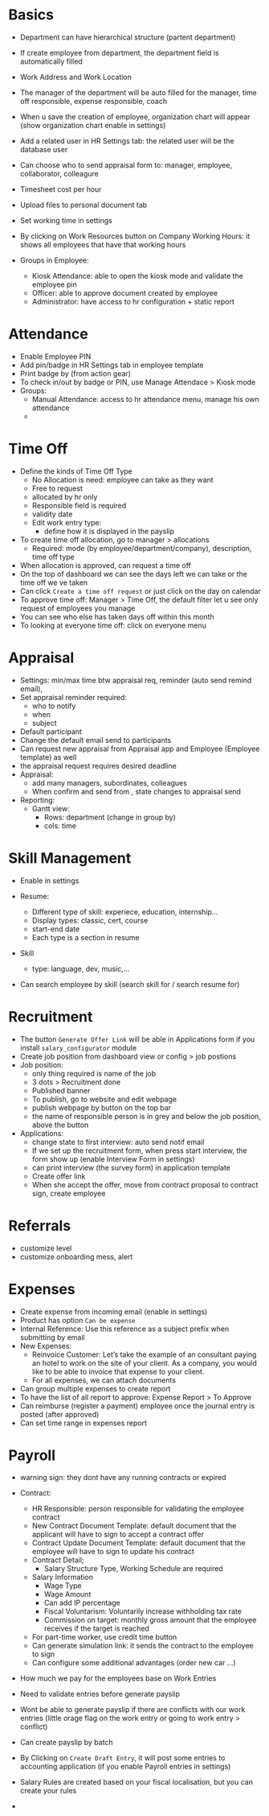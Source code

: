 # Basics

- Department can have hierarchical structure (partent department)
- If create employee from department, the department field is automatically filled
- Work Address and Work Location
- The manager of the department will be auto filled for the manager, time off responsible, expense responsible, coach
- When u save the creation of employee, organization chart will appear (show organization chart enable in settings)
- Add a related user in HR Settings tab: the related user will be the database user
- Can choose who to send appraisal form to: manager, employee, collaborator, colleagure
- Timesheet cost per hour
- Upload files to personal document tab
- Set working time in settings
- By clicking on Work Resources button on Company Working Hours: it shows all employees that have that working hours

- Groups in Employee:
  - Kiosk Attendance: able to open the kiosk mode and validate the employee pin
  - Officer: able to approve document created by employee
  - Administrator: have access to hr configuration + static report



# Attendance

- Enable Employee PIN
- Add pin/badge in HR Settings tab in employee template
- Print badge by (from action gear)
- To check in/out by badge or PIN, use Manage Attendace > Kiosk mode
- Groups:
  - Manual Attendance: access to hr attendance menu, manage his own attendance
  -

# Time Off

- Define the kinds of Time Off Type
  - No Allocation is need: employee can take as they want
  - Free to request
  - allocated by hr only
  - Responsible field is required
  - validity date
  - Edit work entry type:
    - define how it is displayed in the payslip
- To create time off allocation, go to manager > allocations
  - Required: mode (by employee/department/company), description, time off type
- When allocation is approved, can request a time off
- On the top of dashboard we can see the days left we can take or the time off we ve taken
- Can click `Create a time off request` or just click on the day on calendar
- To approve time off: Manager > Time Off, the default filter let u see only request of employees you manage
- You can see who else has taken days off within this month
- To looking at everyone time off: click on everyone menu

# Appraisal

- Settings: min/max time btw appraisal req, reminder (auto send remind email),
- Set appraisal reminder required:
  - who to notify
  - when
  - subject
- Default participant
- Change the default email send to participants
- Can request new appraisal from Appraisal app and Employee (Employee template) as well
- the appraisal request requires desired deadline
- Appraisal:
  - add many managers, subordinates, colleagues
  - When confirm and send from , state changes to appraisal send
- Reporting:
  - Gantt view:
    - Rows: department (change in group by)
    - cols: time

# Skill Management

- Enable in settings
- Resume:
  - Different type of skill: experiece, education, internship...
  - Display types: classic, cert, course
  - start-end date
  - Each type is a section in resume

- Skill
  - type: language, dev, music,...

- Can search employee by skill (search skill for / search resume for)

# Recruitment

- The button `Generate Offer Link` will be able in Applications form if you install `salary_configurator` module
- Create job position from dashboard view or config > job postions
- Job position:
  - only thing required is name of the job
  - 3 dots > Recruitment done
  - Published banner
  - To publish, go to website and edit webpage
  - publish webpage by button on the top bar
  - the name of responsible person is in grey and below the job position, above the button
- Applications:
  - change state to first interview: auto send notif email
  - If we set up the recruitment form, when press start interview, the form show up (enable Interview Form in settings)
  - can print interview (the survey form) in application template
  - Create offer link
  - When she accept the offer, move from contract proposal to contract sign, create employee

# Referrals

- customize level
- customize onboarding mess, alert

# Expenses

- Create expense from incoming email (enable in settings)
- Product has option `Can be expense`
- Internal Reference: Use this reference as a subject prefix when submitting by email
- New Expenses:
  - Reinvoice Customer: Let’s take the example of an consultant paying an hotel to work on the site of your client. As a company, you would like to be able to invoice that expense to your client.
  - For all expenses, we can attach documents
- Can group multiple expenses to create report
- To have the list of all report to approve: Expense Report > To Approve
- Can reimburse (register a payment) employee once the journal entry is posted (after approved)
- Can set time range in expenses report

# Payroll

- warning sign: they dont have any running contracts or expired
- Contract:
  - HR Responsible: person responsible for validating the employee contract
  - New Contract Document Template: default document that the applicant will have to sign to accept a contract offer
  - Contract Update Document Template: default document that the employee will have to sign to update his contract
  - Contract Detail;
    - Salary Structure Type, Working Schedule are required
  - Salary Information
    - Wage Type
    - Wage Amount
    - Can add IP percentage
    - Fiscal Voluntarism: Voluntarily increase withholding tax rate
    - Commission on target: monthly gross amount that the employee receives if the target is reached
  - For part-time worker, use credit time button
  - Can generate simulation link: it sends the contract to the employee to sign
  - Can configure some additional advantages (order new car ...)


- How much we pay for the employees base on Work Entries
- Need to validate entries before generate payslip
- Wont be able to generate payslip if there are conflicts with our work entries (little orage flag on the work entry or going to work entry > conflict)
- Can create payslip by batch
- By Clicking on `Create Draft Entry`, it will post some entries to accounting application (if you enable Payroll entries in settings)
- Salary Rules are created based on your fiscal localisation, but you can create your rules
-
